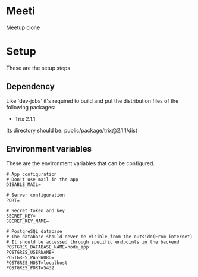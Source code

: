 # Meeti

Meetup clone

# Setup

These are the setup steps

## Dependency

Like 'dev-jobs' it's required to build and put the distribution files of the following packages:

* Trix 2.1.1

Its directory should be: public/package/trix@2.1.1/dist

## Environment variables

These are the environment variables that can be configured.

```
# App configuration
# Don't use mail in the app
DISABLE_MAIL=

# Server configuration
PORT=

# Secret token and key
SECRET_KEY=
SECRET_KEY_NAME=

# PostgreSQL database
# The database should never be visible from the outside(From internet)
# It should be accessed through specific endpoints in the backend
POSTGRES_DATABASE_NAME=node_app
POSTGRES_USERNAME=
POSTGRES_PASSWORD=
POSTGRES_HOST=localhost
POSTGRES_PORT=5432
```
